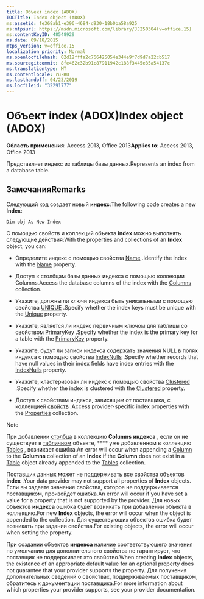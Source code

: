 ```yaml
---
title: Объект index (ADOX)
TOCTitle: Index object (ADOX)
ms:assetid: fe368ab1-e396-4684-d930-18b0ba58a925
ms:mtpsurl: https://msdn.microsoft.com/library/JJ250304(v=office.15)
ms:contentKeyID: 48548929
ms.date: 09/18/2015
mtps_version: v=office.15
localization_priority: Normal
ms.openlocfilehash: 02d12fffa2c766425054e344e9f7d9d7a22cb517
ms.sourcegitcommit: 8fe462c32b91c87911942c188f3445e85a54137c
ms.translationtype: MT
ms.contentlocale: ru-RU
ms.lasthandoff: 04/23/2019
ms.locfileid: "32291777"
---
```

# <a name="index-object-adox"></a><span data-ttu-id="a223b-102">Объект index (ADOX)</span><span class="sxs-lookup"><span data-stu-id="a223b-102">Index object (ADOX)</span></span>

<span data-ttu-id="a223b-103">**Область применения**: Access 2013, Office 2013</span><span class="sxs-lookup"><span data-stu-id="a223b-103">**Applies to**: Access 2013, Office 2013</span></span>

<span data-ttu-id="a223b-104">Представляет индекс из таблицы базы данных.</span><span class="sxs-lookup"><span data-stu-id="a223b-104">Represents an index from a database table.</span></span>

## <a name="remarks"></a><span data-ttu-id="a223b-105">Замечания</span><span class="sxs-lookup"><span data-stu-id="a223b-105">Remarks</span></span>

<span data-ttu-id="a223b-106">Следующий код создает новый **индекс**:</span><span class="sxs-lookup"><span data-stu-id="a223b-106">The following code creates a new **Index**:</span></span>

`Dim obj As New Index`

<span data-ttu-id="a223b-107">С помощью свойств и коллекций объекта **index** можно выполнять следующие действия:</span><span class="sxs-lookup"><span data-stu-id="a223b-107">With the properties and collections of an **Index** object, you can:</span></span>

- <span data-ttu-id="a223b-108">Определите индекс с помощью свойства [Name](name-property-adox.md) .</span><span class="sxs-lookup"><span data-stu-id="a223b-108">Identify the index with the [Name](name-property-adox.md) property.</span></span>

- <span data-ttu-id="a223b-109">Доступ к столбцам базы данных индекса с помощью [](columns-collection-adox.md) коллекции Columns.</span><span class="sxs-lookup"><span data-stu-id="a223b-109">Access the database columns of the index with the [Columns](columns-collection-adox.md) collection.</span></span>

- <span data-ttu-id="a223b-110">Укажите, должны ли ключи индекса быть уникальными с помощью свойства [UNIQUE](unique-property-adox.md) .</span><span class="sxs-lookup"><span data-stu-id="a223b-110">Specify whether the index keys must be unique with the [Unique](unique-property-adox.md) property.</span></span>

- <span data-ttu-id="a223b-111">Укажите, является ли индекс первичным ключом для таблицы со свойством [PrimaryKey](primarykey-property-adox.md) .</span><span class="sxs-lookup"><span data-stu-id="a223b-111">Specify whether the index is the primary key for a table with the [PrimaryKey](primarykey-property-adox.md) property.</span></span>

- <span data-ttu-id="a223b-112">Укажите, будут ли записи индекса содержать значения NULL в полях индекса с помощью свойства [IndexNulls](indexnulls-property-adox.md) .</span><span class="sxs-lookup"><span data-stu-id="a223b-112">Specify whether records that have null values in their index fields have index entries with the [IndexNulls](indexnulls-property-adox.md) property.</span></span>

- <span data-ttu-id="a223b-113">Укажите, кластеризован ли индекс с помощью свойства [Clustered](clustered-property-adox.md) .</span><span class="sxs-lookup"><span data-stu-id="a223b-113">Specify whether the index is clustered with the [Clustered](clustered-property-adox.md) property.</span></span>

- <span data-ttu-id="a223b-114">Доступ к свойствам индекса, зависящим от поставщика, с коллекцией [свойств](properties-collection-ado.md) .</span><span class="sxs-lookup"><span data-stu-id="a223b-114">Access provider-specific index properties with the [Properties](properties-collection-ado.md) collection.</span></span>


> [!NOTE]
> <span data-ttu-id="a223b-115">При добавлении [столбца](column-object-adox.md) в коллекцию **Columns** **индекса** , если он не существует в [табличном](table-object-adox.md) объекте, \*\*\*\* уже добавленном в коллекцию [Tables](tables-collection-adox.md) , возникает ошибка.</span><span class="sxs-lookup"><span data-stu-id="a223b-115">An error will occur when appending a [Column](column-object-adox.md) to the **Columns** collection of an **Index** if the **Column** does not exist in a [Table](table-object-adox.md) object already appended to the [Tables](tables-collection-adox.md) collection.</span></span>

<span data-ttu-id="a223b-116">Поставщик данных может не поддерживать все свойства объектов **index** .</span><span class="sxs-lookup"><span data-stu-id="a223b-116">Your data provider may not support all properties of **Index** objects.</span></span> <span data-ttu-id="a223b-117">Если вы задаете значение свойства, которое не поддерживается поставщиком, произойдет ошибка.</span><span class="sxs-lookup"><span data-stu-id="a223b-117">An error will occur if you have set a value for a property that is not supported by the provider.</span></span> <span data-ttu-id="a223b-118">Для новых объектов **индекса** ошибка будет возникать при добавлении объекта в коллекцию.</span><span class="sxs-lookup"><span data-stu-id="a223b-118">For new **Index** objects, the error will occur when the object is appended to the collection.</span></span> <span data-ttu-id="a223b-119">Для существующих объектов ошибка будет возникать при задании свойства.</span><span class="sxs-lookup"><span data-stu-id="a223b-119">For existing objects, the error will occur when setting the property.</span></span>

<span data-ttu-id="a223b-120">При создании объектов **индекса** наличие соответствующего значения по умолчанию для дополнительного свойства не гарантирует, что поставщик не поддерживает это свойство.</span><span class="sxs-lookup"><span data-stu-id="a223b-120">When creating **Index** objects, the existence of an appropriate default value for an optional property does not guarantee that your provider supports the property.</span></span> <span data-ttu-id="a223b-121">Для получения дополнительных сведений о свойствах, поддерживаемых поставщиком, обратитесь к документации поставщика.</span><span class="sxs-lookup"><span data-stu-id="a223b-121">For more information about which properties your provider supports, see your provider documentation.</span></span>


